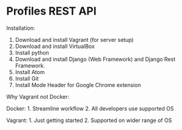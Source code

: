 # Profiles REST API
Installation:

1. Download and install Vagrant (for server setup)
2. Download and install VirtualBox
3. Install python
4. Download and install Django (Web Framework) and Django Rest Framework.
5. Install Atom
6. Install Git
7. Install Mode Header for Google Chrome extension

Why Vagrant not Docker:

Docker: 1. Streamline workflow
	     2. All developers use supported OS

Vagrant: 1. Just getting started
	      2. Supported on wider range of OS
